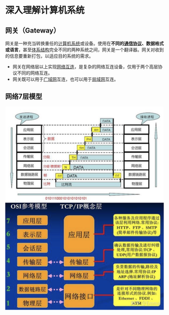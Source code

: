 # 深入理解计算机系统



## 网关（Gateway）

网关是一种充当转换重任的[计算机系统](https://baike.baidu.com/item/计算机系统/7210959)或设备。使用在**不同的[通信协议](https://baike.baidu.com/item/通信协议/3351624)、数据格式或语言**，甚至[体系结构](https://baike.baidu.com/item/体系结构/8174145)完全不同的两种系统之间，网关是一个翻译器。网关对收到的信息要重新打包，以适应目的系统的需求。

- 网关在网络层以上实现[网络互连](https://baike.baidu.com/item/网络互连/108997)，是复杂的网络互连设备，仅用于两个高层协议不同的网络互连。
- 网关既可以用于[广域网](https://baike.baidu.com/item/广域网/422004)互连，也可以用于[局域网](https://baike.baidu.com/item/局域网)互连。





## 网络7层模型

<img src="./pictures/net-7-layers.png" alt="image-20210217090540837" style="zoom: 80%;" />



<img src="./pictures/osi-7-tcp-ip.png" alt="image-20210217091135905" style="zoom: 50%;" />